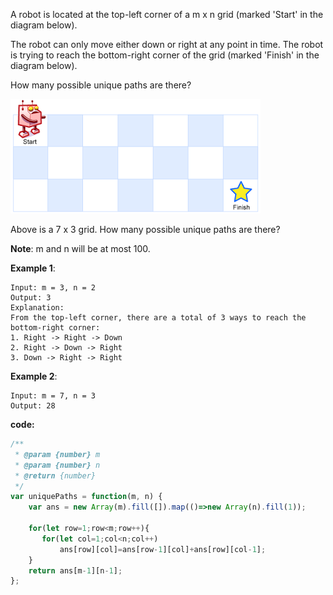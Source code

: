 ﻿A robot is located at the top-left corner of a m x n grid (marked 'Start' in the diagram below).

The robot can only move either down or right at any point in time. The robot is trying to reach the bottom-right corner of the grid (marked 'Finish' in the diagram below).

How many possible unique paths are there?


![Alt Text](https://github.com/godghdai/leetcode/blob/master/Resource/img/robot_maze.png)


Above is a 7 x 3 grid. How many possible unique paths are there?


**Note**: m and n will be at most 100.

**Example 1**:
```
Input: m = 3, n = 2
Output: 3
Explanation:
From the top-left corner, there are a total of 3 ways to reach the bottom-right corner:
1. Right -> Right -> Down
2. Right -> Down -> Right
3. Down -> Right -> Right
```
**Example 2**:
```
Input: m = 7, n = 3
Output: 28
```

**code:**
```js
/**
 * @param {number} m
 * @param {number} n
 * @return {number}
 */
var uniquePaths = function(m, n) {
    var ans = new Array(m).fill([]).map(()=>new Array(n).fill(1)); 
       
    for(let row=1;row<m;row++){
       for(let col=1;col<n;col++)
           ans[row][col]=ans[row-1][col]+ans[row][col-1];
    }
    return ans[m-1][n-1];
};




```
